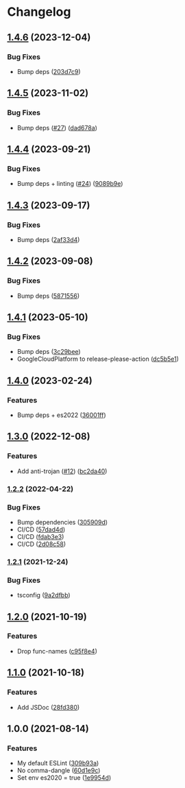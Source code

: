 # Changelog

## [1.4.6](https://github.com/mauriciolauffer/eslint-config-mlauffer-nodejs/compare/v1.4.5...v1.4.6) (2023-12-04)


### Bug Fixes

* Bump deps ([203d7c9](https://github.com/mauriciolauffer/eslint-config-mlauffer-nodejs/commit/203d7c97a1de31167e39ceae9bdc4d0d9acd18af))

## [1.4.5](https://github.com/mauriciolauffer/eslint-config-mlauffer-nodejs/compare/v1.4.4...v1.4.5) (2023-11-02)


### Bug Fixes

* Bump deps ([#27](https://github.com/mauriciolauffer/eslint-config-mlauffer-nodejs/issues/27)) ([dad678a](https://github.com/mauriciolauffer/eslint-config-mlauffer-nodejs/commit/dad678af06a8184dc1b383e573e0e714d0222efb))

## [1.4.4](https://github.com/mauriciolauffer/eslint-config-mlauffer-nodejs/compare/v1.4.3...v1.4.4) (2023-09-21)


### Bug Fixes

* Bump deps + linting ([#24](https://github.com/mauriciolauffer/eslint-config-mlauffer-nodejs/issues/24)) ([9089b9e](https://github.com/mauriciolauffer/eslint-config-mlauffer-nodejs/commit/9089b9e50a05e0204b68c7dd54d882584a8c483b))

## [1.4.3](https://github.com/mauriciolauffer/eslint-config-mlauffer-nodejs/compare/v1.4.2...v1.4.3) (2023-09-17)


### Bug Fixes

* Bump deps ([2af33d4](https://github.com/mauriciolauffer/eslint-config-mlauffer-nodejs/commit/2af33d455e7a7b963de4293cd899ea4f372b2323))

## [1.4.2](https://github.com/mauriciolauffer/eslint-config-mlauffer-nodejs/compare/v1.4.1...v1.4.2) (2023-09-08)


### Bug Fixes

* Bump deps ([5871556](https://github.com/mauriciolauffer/eslint-config-mlauffer-nodejs/commit/5871556c154233005e9db47ec8b84bb2e1420dbd))

## [1.4.1](https://github.com/mauriciolauffer/eslint-config-mlauffer-nodejs/compare/v1.4.0...v1.4.1) (2023-05-10)


### Bug Fixes

* Bump deps ([3c29bee](https://github.com/mauriciolauffer/eslint-config-mlauffer-nodejs/commit/3c29bee1afe05dda3e8771bb51aeb71d4d108f29))
* GoogleCloudPlatform to release-please-action ([dc5b5e1](https://github.com/mauriciolauffer/eslint-config-mlauffer-nodejs/commit/dc5b5e1bacc9c8f97df289e1a20645e2b2a5aef0))

## [1.4.0](https://github.com/mauriciolauffer/eslint-config-mlauffer-nodejs/compare/v1.3.0...v1.4.0) (2023-02-24)


### Features

* Bump deps + es2022 ([36001ff](https://github.com/mauriciolauffer/eslint-config-mlauffer-nodejs/commit/36001ff0dc51ed9a409c85137431301a3289c645))

## [1.3.0](https://github.com/mauriciolauffer/eslint-config-mlauffer-nodejs/compare/v1.2.2...v1.3.0) (2022-12-08)


### Features

* Add anti-trojan ([#12](https://github.com/mauriciolauffer/eslint-config-mlauffer-nodejs/issues/12)) ([bc2da40](https://github.com/mauriciolauffer/eslint-config-mlauffer-nodejs/commit/bc2da403f654b2b05920a4338877ff0537c4b3be))

### [1.2.2](https://github.com/mauriciolauffer/eslint-config-mlauffer-nodejs/compare/v1.2.1...v1.2.2) (2022-04-22)


### Bug Fixes

* Bump dependencies ([305909d](https://github.com/mauriciolauffer/eslint-config-mlauffer-nodejs/commit/305909d750bc83a4b0d31d5e5e72e9028478cad3))
* CI/CD ([57dad4d](https://github.com/mauriciolauffer/eslint-config-mlauffer-nodejs/commit/57dad4d8bb9bc84a97aa23e38afca875db0b8253))
* CI/CD ([fdab3e3](https://github.com/mauriciolauffer/eslint-config-mlauffer-nodejs/commit/fdab3e397cb06518b1ea0ba60efae9355bfab348))
* CI/CD ([2d08c58](https://github.com/mauriciolauffer/eslint-config-mlauffer-nodejs/commit/2d08c58fa4f1878587af64444dffb9248dd5862b))

### [1.2.1](https://www.github.com/mauriciolauffer/eslint-config-mlauffer-nodejs/compare/v1.2.0...v1.2.1) (2021-12-24)


### Bug Fixes

* tsconfig ([9a2dfbb](https://www.github.com/mauriciolauffer/eslint-config-mlauffer-nodejs/commit/9a2dfbbfa23bf4738bb78e2346e0079b62c865eb))

## [1.2.0](https://www.github.com/mauriciolauffer/eslint-config-mlauffer-nodejs/compare/v1.1.0...v1.2.0) (2021-10-19)


### Features

* Drop func-names ([c95f8e4](https://www.github.com/mauriciolauffer/eslint-config-mlauffer-nodejs/commit/c95f8e4e03a30a78a118e978d146abc8cd949ee1))

## [1.1.0](https://www.github.com/mauriciolauffer/eslint-config-mlauffer-nodejs/compare/v1.0.0...v1.1.0) (2021-10-18)


### Features

* Add JSDoc ([28fd380](https://www.github.com/mauriciolauffer/eslint-config-mlauffer-nodejs/commit/28fd3800cdcd9905930175c1ff505f39d7c53f14))

## 1.0.0 (2021-08-14)


### Features

* My default ESLint ([309b93a](https://www.github.com/mauriciolauffer/eslint-config-mlauffer-nodejs/commit/309b93aeefd8e8f838e21789d84b09995f74889d))
* No comma-dangle ([60d1e9c](https://www.github.com/mauriciolauffer/eslint-config-mlauffer-nodejs/commit/60d1e9c5d80a6c2a7fd4874fd154ad92ec07f9f3))
* Set env es2020 = true ([1e9954d](https://www.github.com/mauriciolauffer/eslint-config-mlauffer-nodejs/commit/1e9954d90f610430c479fa337ba4609bfd0fddcf))

